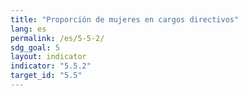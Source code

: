 ```yaml
---
title: "Proporción de mujeres en cargos directivos"
lang: es
permalink: /es/5-5-2/
sdg_goal: 5
layout: indicator
indicator: "5.5.2"
target_id: "5.5"
---
```



